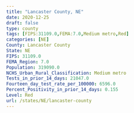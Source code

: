 ```yaml
---
title: "Lancaster County, NE"
date: 2020-12-25
draft: false
type: county
tags: [FIPS:31109.0,FEMA:7.0,Medium metro,Red]
categories: [NE]
County: Lancaster County
State: NE
FIPS: 31109.0
FEMA_Region: 7.0
Population: 319090.0
NCHS_Urban_Rural_Classification: Medium metro
Tests_in_prior_14_days: 21047.0
Fourteen_day_test_rate_per_100000: 6596.0
Percent_Positivity_in_prior_14_days: 0.155
Level: Red
url: /states/NE/lancaster-county
---
```



